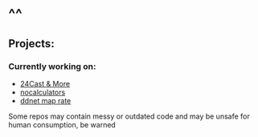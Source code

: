 # ^^

## Projects:
### Currently working on:
- [24Cast & More](https://github.com/BPR-Data-Team)
- [nocalculators](https://github.com/l-ouis/nocalculators)
- [ddnet map rate](https://github.com/l-ouis/ddnet-map-rate)

Some repos may contain messy or outdated code and may be unsafe for human consumption, be warned
